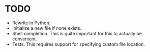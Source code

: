 # TODO

- Rewrite in Python.
- Initialize a new file if none exists.
- Shell completion. This is quite important for this to actually be convenient.
- Tests. This requires support for specifying custom file location.
